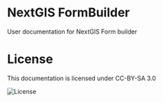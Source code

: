 # NextGIS FormBuilder

User documentation for NextGIS Form builder

# License

This documentation is licensed under CC-BY-SA 3.0

![License](https://img.shields.io/badge/License-CC%E2%80%94BY%E2%80%94SA%203.0-green.svg?maxAge=2592000)
